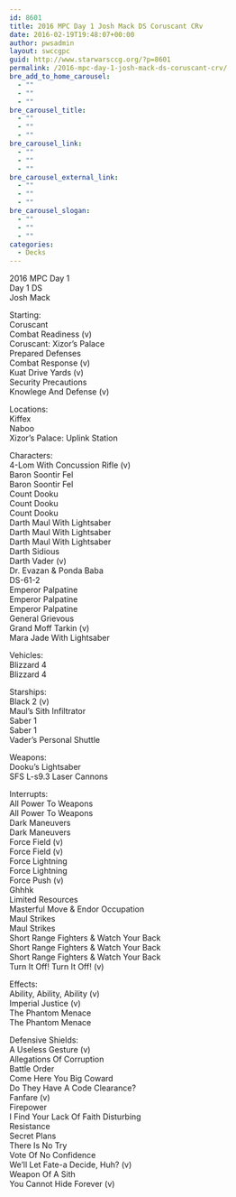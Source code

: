 ```yaml
---
id: 8601
title: 2016 MPC Day 1 Josh Mack DS Coruscant CRv
date: 2016-02-19T19:48:07+00:00
author: pwsadmin
layout: swccgpc
guid: http://www.starwarsccg.org/?p=8601
permalink: /2016-mpc-day-1-josh-mack-ds-coruscant-crv/
bre_add_to_home_carousel:
  - ""
  - ""
  - ""
bre_carousel_title:
  - ""
  - ""
  - ""
bre_carousel_link:
  - ""
  - ""
  - ""
bre_carousel_external_link:
  - ""
  - ""
  - ""
bre_carousel_slogan:
  - ""
  - ""
  - ""
categories:
  - Decks
---
```

2016 MPC Day 1  
Day 1 DS  
Josh Mack

Starting:  
Coruscant  
Combat Readiness (v)  
Coruscant: Xizor&#8217;s Palace  
Prepared Defenses  
Combat Response (v)  
Kuat Drive Yards (v)  
Security Precautions  
Knowlege And Defense (v)

Locations:  
Kiffex  
Naboo  
Xizor&#8217;s Palace: Uplink Station

Characters:  
4-Lom With Concussion Rifle (v)  
Baron Soontir Fel  
Baron Soontir Fel  
Count Dooku  
Count Dooku  
Count Dooku  
Darth Maul With Lightsaber  
Darth Maul With Lightsaber  
Darth Maul With Lightsaber  
Darth Sidious  
Darth Vader (v)  
Dr. Evazan & Ponda Baba  
DS-61-2  
Emperor Palpatine  
Emperor Palpatine  
Emperor Palpatine  
General Grievous  
Grand Moff Tarkin (v)  
Mara Jade With Lightsaber

Vehicles:  
Blizzard 4  
Blizzard 4

Starships:  
Black 2 (v)  
Maul&#8217;s Sith Infiltrator  
Saber 1  
Saber 1  
Vader&#8217;s Personal Shuttle

Weapons:  
Dooku&#8217;s Lightsaber  
SFS L-s9.3 Laser Cannons

Interrupts:  
All Power To Weapons  
All Power To Weapons  
Dark Maneuvers  
Dark Maneuvers  
Force Field (v)  
Force Field (v)  
Force Lightning  
Force Lightning  
Force Push (v)  
Ghhhk  
Limited Resources  
Masterful Move & Endor Occupation  
Maul Strikes  
Maul Strikes  
Short Range Fighters & Watch Your Back  
Short Range Fighters & Watch Your Back  
Short Range Fighters & Watch Your Back  
Turn It Off! Turn It Off! (v)

Effects:  
Ability, Ability, Ability (v)  
Imperial Justice (v)  
The Phantom Menace  
The Phantom Menace

Defensive Shields:  
A Useless Gesture (v)  
Allegations Of Corruption  
Battle Order  
Come Here You Big Coward  
Do They Have A Code Clearance?  
Fanfare (v)  
Firepower  
I Find Your Lack Of Faith Disturbing  
Resistance  
Secret Plans  
There Is No Try  
Vote Of No Confidence  
We&#8217;ll Let Fate-a Decide, Huh? (v)  
Weapon Of A Sith  
You Cannot Hide Forever (v)